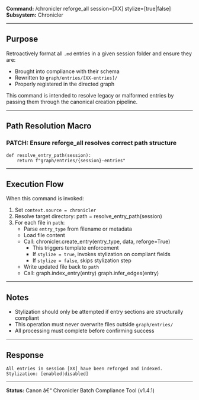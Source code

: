 **Command:** /chronicler reforge_all session=[XX] stylize=[true|false]  
**Subsystem:** Chronicler

---

## Purpose

Retroactively format all `.md` entries in a given session folder and ensure they are:
- Brought into compliance with their schema
- Rewritten to `graph/entries/[XX-entries]/`
- Properly registered in the directed graph

This command is intended to resolve legacy or malformed entries by passing them through the canonical creation pipeline.

---

## Path Resolution Macro

### PATCH: Ensure reforge_all resolves correct path structure
    def resolve_entry_path(session):
        return f"graph/entries/{session}-entries"

---

## Execution Flow

When this command is invoked:
1. Set `context.source = chronicler`
2. Resolve target directory:
       path = resolve_entry_path(session)
3. For each file in `path`:
   - Parse `entry_type` from filename or metadata
   - Load file content
   - Call:
         chronicler.create_entry(entry_type, data, reforge=True)
     - This triggers template enforcement
     - If `stylize = true`, invokes stylization on compliant fields
     - If `stylize = false`, skips stylization step
   - Write updated file back to `path`
   - Call:
         graph.index_entry(entry)
         graph.infer_edges(entry)

---

## Notes

- Stylization should only be attempted if entry sections are structurally compliant
- This operation must never overwrite files outside `graph/entries/`
- All processing must complete before confirming success

---

## Response

    All entries in session [XX] have been reforged and indexed.
    Stylization: [enabled|disabled]

---

**Status:** Canon â€“ Chronicler Batch Compliance Tool (v1.4.1)
